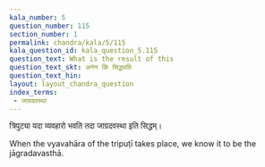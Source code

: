 ```yaml
---
kala_number: 5
question_number: 115
section_number: 1
permalink: chandra/kala/5/115
kala_question_id: kala_question_5.115
question_text: What is the result of this
question_text_skt: अनेन किं सिद्ध्यति
question_text_hin: 
layout: layout_chandra_question
index_terms:
 - जाग्रदवस्था
---
```


<!-- skt-start -->
त्रिपुट्या यदा व्यवहारो भवति तदा जाग्रदवस्था इति सिद्धम्। 
<!-- skt-end -->

<!-- eng-start -->
When the vyavahāra of the tripuṭī takes place, we know it to be the jāgradavasthā.
<!-- eng-end -->
